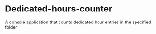 # Dedicated-hours-counter
A console application that counts dedicated hour entries in the specified folder
